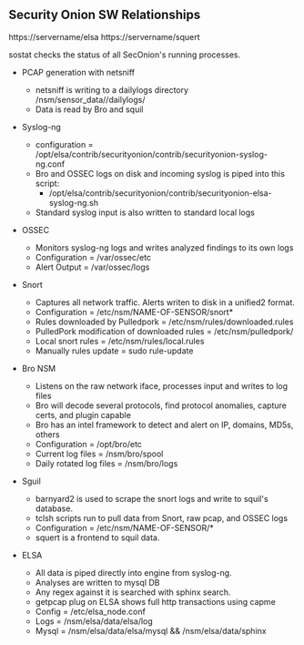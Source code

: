 ## Security Onion SW Relationships 

https://servername/elsa
https://servername/squert

sostat checks the status of all SecOnion's running processes.  

* PCAP generation with netsniff
  * netsniff is writing to a dailylogs directory /nsm/sensor_data/<instance>/dailylogs/
  * Data is read by Bro and squil

* Syslog-ng
  * configuration = /opt/elsa/contrib/securityonion/contrib/securityonion-syslog-ng.conf
  * Bro and OSSEC logs on disk and incoming syslog is piped into this script:   
    * /opt/elsa/contrib/securityonion/contrib/securityonion-elsa-syslog-ng.sh
  * Standard syslog input is also written to standard local logs

* OSSEC 
  * Monitors syslog-ng logs and writes analyzed findings to its own logs
  * Configuration = /var/ossec/etc
  * Alert Output = /var/ossec/logs

* Snort 
  * Captures all network traffic.  Alerts writen to disk in a unified2 format.
  * Configuration = /etc/nsm/NAME-OF-SENSOR/snort*
  * Rules downloaded by Pulledpork = /etc/nsm/rules/downloaded.rules
  * PulledPork modification of downloaded rules = /etc/nsm/pulledpork/
  * Local snort rules = /etc/nsm/rules/local.rules
  * Manually rules update = sudo rule-update
  
* Bro NSM
  * Listens on the raw network iface, processes input and writes to log files
  * Bro will decode several protocols, find protocol anomalies, capture certs, and plugin capable
  * Bro has an intel framework to detect and alert on IP, domains, MD5s, others
  * Configuration = /opt/bro/etc
  * Current log files = /nsm/bro/spool
  * Daily rotated log files = /nsm/bro/logs
  
* Sguil
  * barnyard2 is used to scrape the snort logs and write to squil's database.
  * tclsh scripts run to pull data from Snort, raw pcap, and OSSEC logs
  * Configuration = /etc/nsm/NAME-OF-SENSOR/*
  * squert is a frontend to squil data.

* ELSA
  * All data is piped directly into engine from syslog-ng.
  * Analyses are written to mysql DB
  * Any regex against it is searched with sphinx search.
  * getpcap plug on ELSA shows full http transactions using capme
  * Config = /etc/elsa_node.conf
  * Logs   = /nsm/elsa/data/elsa/log
  * Mysql  = /nsm/elsa/data/elsa/mysql && /nsm/elsa/data/sphinx

